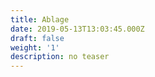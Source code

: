 ```yaml
---
title: Ablage
date: 2019-05-13T13:03:45.000Z
draft: false
weight: '1'
description: no teaser
---
```

